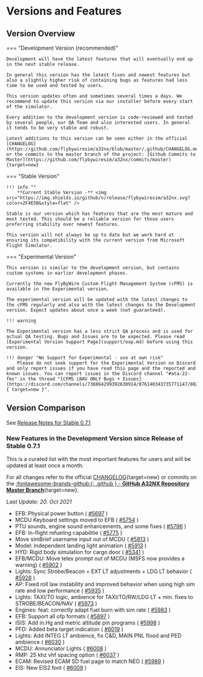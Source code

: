 # Versions and Features

## Version Overview

=== "Development Version (recommended)"

    Development will have the latest features that will eventually end up in the next stable release. 
    
    In general this version has the latest fixes and newest features but also a slightly higher risk of containing bugs as features had less time to be used and tested by users.

    This version updates often and sometimes several times a days. We recommend to update this version via our installer before every start of the simulator.

    Every addition to the development version is code-reviewed and tested by several people, our QA Team and also interested users. In general it tends to be very stable and robust.

    Latest additions to this version can be seen either in the official [CHANGELOG](https://github.com/flybywiresim/a32nx/blob/master/.github/CHANGELOG.md) or the commits to the master branch of the project: [Github Commits to Master](https://github.com/flybywiresim/a32nx/commits/master){target=new}

=== "Stable Version"

    !!! info ""
        **Current Stable Version -** <img src="https://img.shields.io/github/v/release/flybywiresim/a32nx.svg?color=2F4E5B&style=flat" />

    Stable is our version which has features that are the most mature and most tested. This should be a reliable version for those users preferring stability over newest features.

    This version will not always be up to date but we work hard at ensuring its compatibility with the current version from Microsoft Flight Simulator.

=== "Experimental Version"

    This version is similar to the development version, but contains custom systems in earlier development phases. 
    
    Currently the new FlyByWire Custom Flight Management System (cFMS) is available in the Experimental version.
    
    The experimental version will be updated with the latest changes to the cFMS regularly and also with the latest changes to the Development version. Expect updates about once a week (not guaranteed).     
    
    !!! warning 
    
    The Experimental version has a less strict QA process and is used for actual QA testing. Bugs and Issues are to be expected. Please read [Experimental Version Support Page](support/exp.md) before using this version.

    !!! danger "No Support for Experimental - use at own risk"
        Please do not seek support for the Experimental Version on Discord and only report issues if you have read this page and the reported and known issues. You can report issues in the Discord channel "#ata-22-fms" in the thread "[CFMS LNAV ONLY Bugs + Issues](https://discord.com/channels/738864299392630914/876140343735771147/882442909918584862){ target=new }".

## Version Comparison

See [Release Notes for Stable 0.7.1](../release-notes/v071.md)

### New Features in the Development Version since Release of Stable 0.7.1

This is a curated list with the most important features for users and
will be updated at least once a month.

For all changes refer to the official [CHANGELOG](https://github.com/flybywiresim/a32nx/blob/master/.github/CHANGELOG.md){target=new} or commits on the [:fontawesome-brands-github:{: .github } - **GitHub A32NX Repository Master Branch**](https://github.com/flybywiresim/a32nx/commits/master){target=new}.

*Last Update: 20. Oct 2021*

- EFB: Physical power button ( [#5697](https://github.com/flybywiresim/a32nx/pull/5697) )
- MCDU Keyboard settings moved to EFB ( [#5754](https://github.com/flybywiresim/a32nx/pull/5754) )
- PTU sounds, engine sound enhancements, and some fixes ( [#5796](https://github.com/flybywiresim/a32nx/pull/5796) )
- EFB: In-flight refueling capabilitie ( [#5775](https://github.com/flybywiresim/a32nx/pull/5775) )
- Move simBrief username input out of MCDU ( [#5813](https://github.com/flybywiresim/a32nx/pull/5813) )
- Model: Independent landing light animation ( [#5913](https://github.com/flybywiresim/a32nx/pull/5913) )
- HYD: Rigid body simulation for cargo door ( [#5341](https://github.com/flybywiresim/a32nx/pull/5341) )
- EFB/MCDU: Move telex prompt out of MCDU (MSFS now provides a warning) ( [#5902](https://github.com/flybywiresim/a32nx/pull/5902) )
- Lights: Sync Strobe/Beacon + EXT LT adjustments + LDG LT behavior ( [#5928](https://github.com/flybywiresim/a32nx/pull/5928) )
- AP: Fixed roll law instability and improved behavior when using high sim rate and low performance ( [#5935](https://github.com/flybywiresim/a32nx/pull/5935) )
- Lights: TAXI/TO logic, ambience for TAXI/TO/RW/LDG LT + min. fixes to STROBE/BEACON/NAV ( [#5973](https://github.com/flybywiresim/a32nx/pull/5973) )
- Engines: feat: correctly adapt fuel burn with sim rate ( [#5983](https://github.com/flybywiresim/a32nx/pull/5983) )
- EFB: Support all ofp formats ( [#5897](https://github.com/flybywiresim/a32nx/pull/5897) )
- ISIS: Add in.Hg and metric altitude pin programs ( [#5998](https://github.com/flybywiresim/a32nx/pull/5998) )
- PFD: Added beta target indication ( [#6019](https://github.com/flybywiresim/a32nx/pull/6019) )
- Lights: Add INTEG LT ambience, fix C&D, MAIN PNL flood and PED ambience ( [#6030](https://github.com/flybywiresim/a32nx/pull/6030) )
- MCDU: Annunciator Lights ( [#6008](https://github.com/flybywiresim/a32nx/pull/6008) )
- RMP: 25 khz vhf spacing option ( [#6037](https://github.com/flybywiresim/a32nx/pull/6037) )
- ECAM: Revised ECAM SD fuel page to match NEO ( [#5989](https://github.com/flybywiresim/a32nx/pull/5989) )
- EIS: New EIS2 font ( [#6009](https://github.com/flybywiresim/a32nx/pull/6009) )
